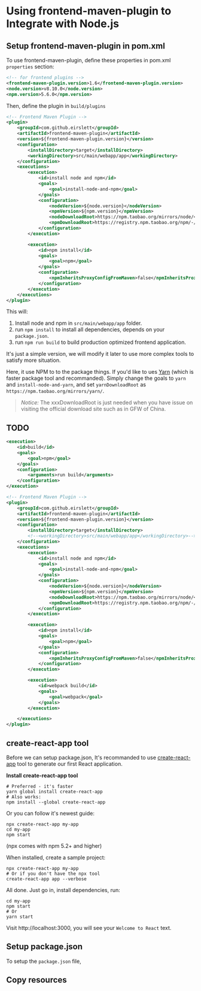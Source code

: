 # Using frontend-maven-plugin to Integrate with Node.js

## Setup frontend-maven-plugin in pom.xml

To use frontend-maven-plugin, define these properties in pom.xml `properties` section:
```xml
<!-- for frontend plugins -->
<frontend-maven-plugin.version>1.6</frontend-maven-plugin.version>
<node.version>v8.10.0</node.version>
<npm.version>5.6.0</npm.version>
```

Then, define the plugin in `build/plugins`
```xml
<!-- Frontend Maven Plugin -->
<plugin>
    <groupId>com.github.eirslett</groupId>
    <artifactId>frontend-maven-plugin</artifactId>
    <version>${frontend-maven-plugin.version}</version>
    <configuration>
        <installDirectory>target</installDirectory>
        <workingDirectory>src/main/webapp/app</workingDirectory>
    </configuration>
    <executions>
        <execution>
            <id>install node and npm</id>
            <goals>
                <goal>install-node-and-npm</goal>
            </goals>
            <configuration>
                <nodeVersion>${node.version}</nodeVersion>
                <npmVersion>${npm.version}</npmVersion>
                <nodeDownloadRoot>https://npm.taobao.org/mirrors/node/</nodeDownloadRoot>
                <npmDownloadRoot>https://registry.npm.taobao.org/npm/-/</npmDownloadRoot>
            </configuration>
        </execution>

        <execution>
            <id>npm install</id>
            <goals>
                <goal>npm</goal>
            </goals>
            <configuration>
                <npmInheritsProxyConfigFromMaven>false</npmInheritsProxyConfigFromMaven>
            </configuration>
        </execution>
    </executions>
</plugin>
```
This will:
1. Install node and npm in `src/main/webapp/app` folder.
1. run `npm install` to install all dependencies, depends on your `package.json`.
1. run `npm run build` to build production optimized frontend application.

It's just a simple version, we will modify it later to use more complex tools to satisfy more situation.

Here, it use NPM to to the package things. If you'd like to ues [Yarn](https://yarnpkg.com) (which is faster package tool and recommanded).
Simply change the goals to `yarn` and `install-node-and-yarn`, and set `yarnDownloadRoot` as `https://npm.taobao.org/mirrors/yarn/`.

> _Notice:_ The xxxDownloadRoot is just needed when you have issue on visiting the official download site such as in GFW of China.

## TODO

```xml
<execution>
    <id>build</id>
    <goals>
        <goal>npm</goal>
    </goals>
    <configuration>
        <arguments>run build</arguments>
    </configuration>
</execution>
```
```xml
<!-- Frontend Maven Plugin -->
<plugin>
    <groupId>com.github.eirslett</groupId>
    <artifactId>frontend-maven-plugin</artifactId>
    <version>${frontend-maven-plugin.version}</version>
    <configuration>
        <installDirectory>target</installDirectory>
        <!--<workingDirectory>src/main/webapp/app</workingDirectory>-->
    </configuration>
    <executions>
        <execution>
            <id>install node and npm</id>
            <goals>
                <goal>install-node-and-npm</goal>
            </goals>
            <configuration>
                <nodeVersion>${node.version}</nodeVersion>
                <npmVersion>${npm.version}</npmVersion>
                <nodeDownloadRoot>https://npm.taobao.org/mirrors/node/</nodeDownloadRoot>
                <npmDownloadRoot>https://registry.npm.taobao.org/npm/-/</npmDownloadRoot>
            </configuration>
        </execution>

        <execution>
            <id>npm install</id>
            <goals>
                <goal>npm</goal>
            </goals>
            <configuration>
                <npmInheritsProxyConfigFromMaven>false</npmInheritsProxyConfigFromMaven>
            </configuration>
        </execution>

        <execution>
            <id>webpack build</id>
            <goals>
                <goal>webpack</goal>
            </goals>
        </execution>

    </executions>
</plugin>
```

## create-react-app tool

Before we can setup package.json, It's recommanded to use [create-react-app](https://github.com/facebook/create-react-app) tool to generate our first React application.

**Install create-react-app tool**
```shell
# Preferred - it's faster
yarn global install create-react-app
# Also works:
npm install --global create-react-app
```
Or you can follow it's newest guide:
```shell
npx create-react-app my-app
cd my-app
npm start
```
(npx comes with npm 5.2+ and higher)

When installed, create a sample project:
```shell
npx create-react-app my-app
# Or if you don't have the npx tool
create-react-app app --verbose
```

All done. Just go in, install dependencies, run:
```shell
cd my-app
npm start
# Or
yarn start
```

Visit http://localhost:3000, you will see your `Welcome to React` text.

## Setup package.json

To setup the `package.json` file, 


## Copy resources